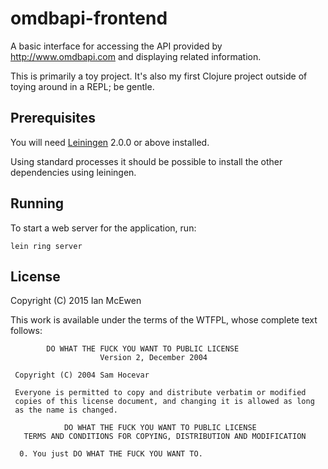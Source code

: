 # omdbapi-frontend

A basic interface for accessing the API provided by http://www.omdbapi.com and displaying related information.

This is primarily a toy project. It's also my first Clojure project outside of toying around in a REPL; be gentle.

## Prerequisites

You will need [Leiningen][] 2.0.0 or above installed.

[leiningen]: https://github.com/technomancy/leiningen

Using standard processes it should be possible to install the other
dependencies using leiningen.

## Running

To start a web server for the application, run:

    lein ring server

## License

Copyright (C) 2015 Ian McEwen

This work is available under the terms of the WTFPL, whose complete text follows:

            DO WHAT THE FUCK YOU WANT TO PUBLIC LICENSE 
                        Version 2, December 2004
    
     Copyright (C) 2004 Sam Hocevar
     
     Everyone is permitted to copy and distribute verbatim or modified 
     copies of this license document, and changing it is allowed as long 
     as the name is changed. 
    
                DO WHAT THE FUCK YOU WANT TO PUBLIC LICENSE 
       TERMS AND CONDITIONS FOR COPYING, DISTRIBUTION AND MODIFICATION 
    
      0. You just DO WHAT THE FUCK YOU WANT TO.
